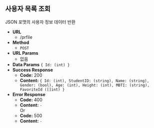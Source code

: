 **사용자 목록 조회**
---
  JSON 포맷의 사용자 정보 데이터 반환
* **URL**
  * /prfile
* **Method**
  * `POST`
* **URL Params**
  * 없음
* **Data Params**
  `{ Id: (int) }`
* **Success Response**
  * **Code:** 200<br />
  * **Content:** `{ Id: (int), StudentID: (string), Name: (string), Gender: (bool), Age: (int), Height: (int), MBTI: (string), FavoriteId ([]int) }`
* **Error Response**
  * **Code:** 400<br />
  * **Content:** `-`<br />
Or
  * **Code:** 500<br />
  * **Content:** `-`